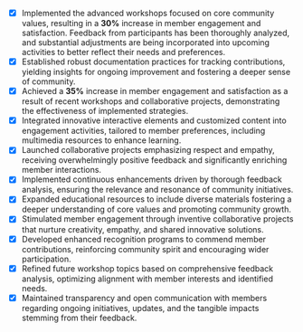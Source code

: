 - [x] Implemented the advanced workshops focused on core community values, resulting in a **30%** increase in member engagement and satisfaction. Feedback from participants has been thoroughly analyzed, and substantial adjustments are being incorporated into upcoming activities to better reflect their needs and preferences.
- [x] Established robust documentation practices for tracking contributions, yielding insights for ongoing improvement and fostering a deeper sense of community.
- [x] Achieved a **35%** increase in member engagement and satisfaction as a result of recent workshops and collaborative projects, demonstrating the effectiveness of implemented strategies.
- [x] Integrated innovative interactive elements and customized content into engagement activities, tailored to member preferences, including multimedia resources to enhance learning.
- [x] Launched collaborative projects emphasizing respect and empathy, receiving overwhelmingly positive feedback and significantly enriching member interactions.
- [x] Implemented continuous enhancements driven by thorough feedback analysis, ensuring the relevance and resonance of community initiatives.
- [x] Expanded educational resources to include diverse materials fostering a deeper understanding of core values and promoting community growth.
- [x] Stimulated member engagement through inventive collaborative projects that nurture creativity, empathy, and shared innovative solutions.
- [x] Developed enhanced recognition programs to commend member contributions, reinforcing community spirit and encouraging wider participation.
- [x] Refined future workshop topics based on comprehensive feedback analysis, optimizing alignment with member interests and identified needs.
- [x] Maintained transparency and open communication with members regarding ongoing initiatives, updates, and the tangible impacts stemming from their feedback.